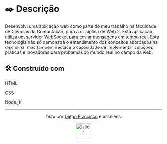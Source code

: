 # ✒️ Descrição

Desenvolvi uma aplicação web como parte do meu trabalho na faculdade de Ciências da Computação, para a disciplina de Web 2. Esta aplicação utiliza um servidor WebSocket para enviar mensagens em tempo real. Esta tecnologia não só demonstra o entendimento dos conceitos abordados na disciplina, mas também destaca a capacidade de implementar soluções práticas e inovadoras para problemas do mundo real no campo da web.

## 🛠️ Construído com
HTML 

CSS

Node.js

 

---
<div align="center">
 <p>
  feito por <a href="https://gist.github.com/diego4w">Diego Francisco</a> e os aliens
</p>
  <img style="width: 50px;" src="https://lowsec-community.vercel.app/assets/alien.png" alt="alien"/>
</div>
